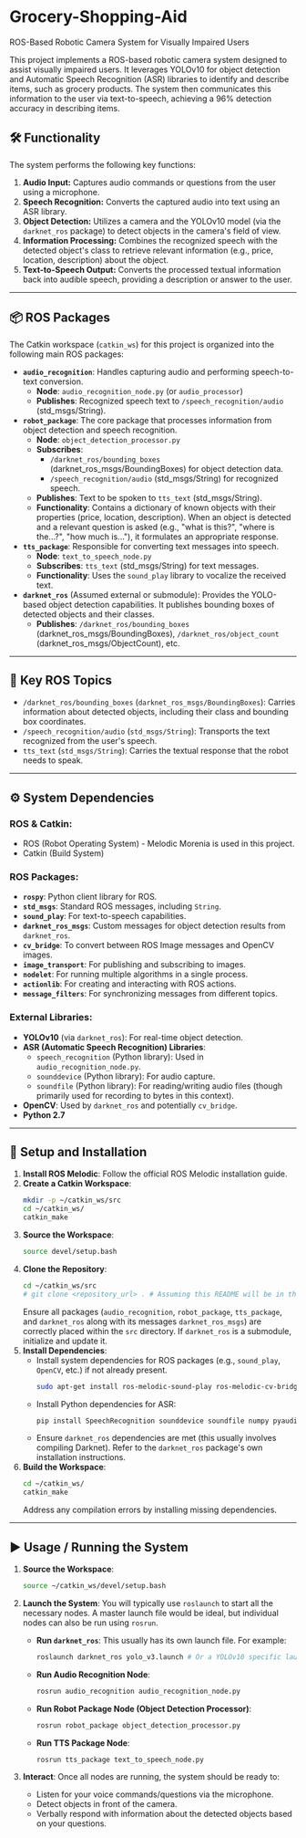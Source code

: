 # Grocery-Shopping-Aid
ROS-Based Robotic Camera System for Visually Impaired Users

This project implements a ROS-based robotic camera system designed to assist visually impaired users. It leverages YOLOv10 for object detection and Automatic Speech Recognition (ASR) libraries to identify and describe items, such as grocery products. The system then communicates this information to the user via text-to-speech, achieving a 96% detection accuracy in describing items.


## 🛠️ Functionality

The system performs the following key functions:

1.  **Audio Input:** Captures audio commands or questions from the user using a microphone.
2.  **Speech Recognition:** Converts the captured audio into text using an ASR library.
3.  **Object Detection:** Utilizes a camera and the YOLOv10 model (via the `darknet_ros` package) to detect objects in the camera's field of view.
4.  **Information Processing:** Combines the recognized speech with the detected object's class to retrieve relevant information (e.g., price, location, description) about the object.
5.  **Text-to-Speech Output:** Converts the processed textual information back into audible speech, providing a description or answer to the user.

---

## 📦 ROS Packages

The Catkin workspace (`catkin_ws`) for this project is organized into the following main ROS packages:

* **`audio_recognition`**: Handles capturing audio and performing speech-to-text conversion.
    * **Node**: `audio_recognition_node.py` (or `audio_processor`)
    * **Publishes**: Recognized speech text to `/speech_recognition/audio` (std_msgs/String).
* **`robot_package`**: The core package that processes information from object detection and speech recognition.
    * **Node**: `object_detection_processor.py`
    * **Subscribes**:
        * `/darknet_ros/bounding_boxes` (darknet_ros_msgs/BoundingBoxes) for object detection data.
        * `/speech_recognition/audio` (std_msgs/String) for recognized speech.
    * **Publishes**: Text to be spoken to `tts_text` (std_msgs/String).
    * **Functionality**: Contains a dictionary of known objects with their properties (price, location, description). When an object is detected and a relevant question is asked (e.g., "what is this?", "where is the...?", "how much is..."), it formulates an appropriate response.
* **`tts_package`**: Responsible for converting text messages into speech.
    * **Node**: `text_to_speech_node.py`
    * **Subscribes**: `tts_text` (std_msgs/String) for text messages.
    * **Functionality**: Uses the `sound_play` library to vocalize the received text.
* **`darknet_ros`** (Assumed external or submodule): Provides the YOLO-based object detection capabilities. It publishes bounding boxes of detected objects and their classes.
    * **Publishes**: `/darknet_ros/bounding_boxes` (darknet_ros_msgs/BoundingBoxes), `/darknet_ros/object_count` (darknet_ros_msgs/ObjectCount), etc.

---

## 🔌 Key ROS Topics

* `/darknet_ros/bounding_boxes` (`darknet_ros_msgs/BoundingBoxes`): Carries information about detected objects, including their class and bounding box coordinates.
* `/speech_recognition/audio` (`std_msgs/String`): Transports the text recognized from the user's speech.
* `tts_text` (`std_msgs/String`): Carries the textual response that the robot needs to speak.

---

## ⚙️ System Dependencies

### ROS & Catkin:
* ROS (Robot Operating System) - Melodic Morenia is used in this project.
* Catkin (Build System)

### ROS Packages:
* **`rospy`**: Python client library for ROS.
* **`std_msgs`**: Standard ROS messages, including `String`.
* **`sound_play`**: For text-to-speech capabilities.
* **`darknet_ros_msgs`**: Custom messages for object detection results from `darknet_ros`.
* **`cv_bridge`**: To convert between ROS Image messages and OpenCV images.
* **`image_transport`**: For publishing and subscribing to images.
* **`nodelet`**: For running multiple algorithms in a single process.
* **`actionlib`**: For creating and interacting with ROS actions.
* **`message_filters`**: For synchronizing messages from different topics.

### External Libraries:
* **YOLOv10** (via `darknet_ros`): For real-time object detection.
* **ASR (Automatic Speech Recognition) Libraries**:
    * `speech_recognition` (Python library): Used in `audio_recognition_node.py`.
    * `sounddevice` (Python library): For audio capture.
    * `soundfile` (Python library): For reading/writing audio files (though primarily used for recording to bytes in this context).
* **OpenCV**: Used by `darknet_ros` and potentially `cv_bridge`.
* **Python 2.7**

---

## 🚀 Setup and Installation

1.  **Install ROS Melodic**: Follow the official ROS Melodic installation guide.
2.  **Create a Catkin Workspace**:
    ```bash
    mkdir -p ~/catkin_ws/src
    cd ~/catkin_ws/
    catkin_make
    ```
3.  **Source the Workspace**:
    ```bash
    source devel/setup.bash
    ```
4.  **Clone the Repository**:
    ```bash
    cd ~/catkin_ws/src
    # git clone <repository_url> . # Assuming this README will be in the root of the project
    ```
    Ensure all packages (`audio_recognition`, `robot_package`, `tts_package`, and `darknet_ros` along with its messages `darknet_ros_msgs`) are correctly placed within the `src` directory. If `darknet_ros` is a submodule, initialize and update it.
5.  **Install Dependencies**:
    * Install system dependencies for ROS packages (e.g., `sound_play`, `OpenCV`, etc.) if not already present.
        ```bash
        sudo apt-get install ros-melodic-sound-play ros-melodic-cv-bridge ...
        ```
    * Install Python dependencies for ASR:
        ```bash
        pip install SpeechRecognition sounddevice soundfile numpy pyaudio # Pyaudio might be needed by sounddevice or SpeechRecognition
        ```
    * Ensure `darknet_ros` dependencies are met (this usually involves compiling Darknet). Refer to the `darknet_ros` package's own installation instructions.
6.  **Build the Workspace**:
    ```bash
    cd ~/catkin_ws/
    catkin_make
    ```
    Address any compilation errors by installing missing dependencies.

---

## ▶️ Usage / Running the System

1.  **Source the Workspace**:
    ```bash
    source ~/catkin_ws/devel/setup.bash
    ```
2.  **Launch the System**:
    You will typically use `roslaunch` to start all the necessary nodes. A master launch file would be ideal, but individual nodes can also be run using `rosrun`.

    * **Run `darknet_ros`**: This usually has its own launch file. For example:
        ```bash
        roslaunch darknet_ros yolo_v3.launch # Or a YOLOv10 specific launch file
        ```
    * **Run Audio Recognition Node**:
        ```bash
        rosrun audio_recognition audio_recognition_node.py
        ```
    * **Run Robot Package Node (Object Detection Processor)**:
        ```bash
        rosrun robot_package object_detection_processor.py
        ```
    * **Run TTS Package Node**:
        ```bash
        rosrun tts_package text_to_speech_node.py
        ```
3.  **Interact**: Once all nodes are running, the system should be ready to:
    * Listen for your voice commands/questions via the microphone.
    * Detect objects in front of the camera.
    * Verbally respond with information about the detected objects based on your questions.

